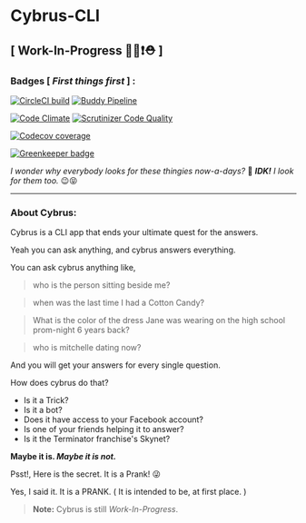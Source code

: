 # Cybrus-CLI
## [ Work-In-Progress 👨‍💻❗⛑ ]
### **Badges** [ _First things first_ ] :

[![CircleCI build](https://img.shields.io/circleci/project/github/CybrusAI/cybrus-cli.svg?style=flat-square&label=CircleCI%20build)](https://circleci.com/gh/CybrusAI/cybrus-cli) [![Buddy Pipeline](https://app.buddy.works/cybrus-ai/cybrus-cli/pipelines/pipeline/55186/badge.svg?token=9121062b234afbfe193cc2b7f82c901f9c1f1358203ad1b3d95af22ac2d2445c "buddy pipeline")](https://app.buddy.works/cybrus-ai/cybrus-cli/pipelines/pipeline/55186)

[![Code Climate](https://img.shields.io/codeclimate/github/CybrusAI/cybrus-cli.svg?style=flat-square&label=Code%20Climate%20G.P.A)](https://codeclimate.com/github/CybrusAI/cybrus-cli) [![Scrutinizer Code Quality](https://img.shields.io/scrutinizer/g/CybrusAI/cybrus-cli.svg?style=flat-square&label=Scrutinizer%20Code%20Quality)](https://scrutinizer-ci.com/g/CybrusAI/cybrus-cli/?branch=development)

[![Codecov coverage](https://img.shields.io/codecov/c/github/CybrusAI/cybrus-cli/development.svg?style=flat-square&label=Codecov%20coverage)](https://codecov.io/gh/CybrusAI/cybrus-cli)

[![Greenkeeper badge](https://img.shields.io/badge/Greenkeeper-enabled-brightgreen.svg?style=flat-square)](https://greenkeeper.io/)

_I wonder why everybody looks for these thingies now-a-days?_ 🤔 _**IDK!** I look for them too._ 😉😝

---

### **About Cybrus:**
Cybrus is a CLI app that ends your ultimate quest for the answers.

Yeah you can ask anything, and cybrus answers everything.

You can ask cybrus anything like,

> who is the person sitting beside me?

> when was the last time I had a Cotton Candy?

> What is the color of the dress Jane was wearing on the high school prom-night 6 years back?

> who is mitchelle dating now?

And you will get your answers for every single question.

How does cybrus do that?

- Is it a Trick?
- Is it a bot?
- Does it have access to your Facebook account?
- Is one of your friends helping it to answer?
- Is it the Terminator franchise's Skynet?

**Maybe it is. _Maybe it is not._**

Psst!, Here is the secret. It is a Prank! 😜

Yes, I said it. It is a PRANK. ( It is intended to be, at first place. )

> **Note:** Cybrus is still _Work-In-Progress_.
